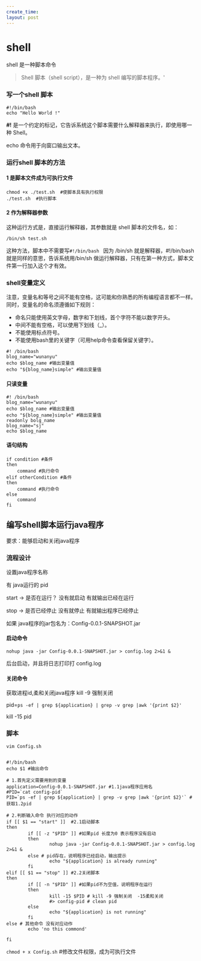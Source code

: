 ```yaml
---
create_time: 
layout: post
---
```




# shell 

shell 是一种脚本命令

> Shell 脚本（shell script），是一种为 shell 编写的脚本程序。'



### 写一个shell 脚本

```shell
#!/bin/bash 
echo "Hello World !"
```

**#!** 是一个约定的标记，它告诉系统这个脚本需要什么解释器来执行，即使用哪一种 Shell。

echo 命令用于向窗口输出文本。



### 运行shell 脚本的方法

#### 1 是脚本文件成为可执行文件

```shell
chmod +x ./test.sh  #使脚本具有执行权限
./test.sh  #执行脚本
```



#### 2 作为解释器参数

这种运行方式是，直接运行解释器，其参数就是 shell 脚本的文件名，如：

```shell
/bin/sh test.sh
```

这种方法，脚本中不需要写`#!/bin/bash `  因为 /bin/sh 就是解释器，#!/bin/bash 就是同样的意思，告诉系统用/bin/sh 做运行解释器，只有在第一种方式，脚本文件第一行加入这个才有效。



### shell变量定义

注意，变量名和等号之间不能有空格，这可能和你熟悉的所有编程语言都不一样。同时，变量名的命名须遵循如下规则：

- 命名只能使用英文字母，数字和下划线，首个字符不能以数字开头。
- 中间不能有空格，可以使用下划线（_）。
- 不能使用标点符号。
- 不能使用bash里的关键字（可用help命令查看保留关键字）。

```shell
#! /bin/bash
blog_name="wunanyu"
echo $blog_name #输出变量值
echo "${blog_name}simple" #输出变量值
```



#### 只读变量

```shell
#! /bin/bash
blog_name="wunanyu"
echo $blog_name #输出变量值
echo "${blog_name}simple" #输出变量值
readonly bolg_name
blog_name="sj"
echo $blog_name
```



#### 语句结构

```shell
if condition #条件
then 
	command #执行命令
elif otherCondition #条件
then
	command #执行命令
else
	command
fi
```







## 编写shell脚本运行java程序

要求：能够启动和关闭java程序

### 流程设计

设置java程序名称

有 java运行的 pid

start -> 是否在运行？ 没有就启动 有就输出已经在运行

stop -> 是否已经停止 没有就停止 有就输出程序已经停止

如果 java程序的jar包名为：Config-0.0.1-SNAPSHOT.jar

#### 启动命令

 `nohup java -jar Config-0.0.1-SNAPSHOT.jar > config.log 2>&1 &`

后台启动，并且将日志打印打 config.log 

#### 关闭命令

获取进程id,柔和关闭java程序  kill -9 强制关闭

pid=`ps -ef | grep ${application} | grep -v grep |awk '{print $2}'`

kill -15 pid



### 脚本

`vim Config.sh`

```shell

#!/bin/bash
echo $1 #输出命令

# 1.首先定义需要用到的变量
application=Config-0.0.1-SNAPSHOT.jar #1.1java程序应用名
#PID=`cat config-pid`
PID=`ps -ef | grep ${application} | grep -v grep |awk '{print $2}'` #获取1.2pid

# 2.判断输入命令 执行对应的动作
if [[ $1 == "start" ]]  #2.1启动脚本
then
        if [[ -z "$PID" ]] #如果pid 长度为0 表示程序没有启动
        then
                nohup java -jar Config-0.0.1-SNAPSHOT.jar > config.log 2>&1 &
        else # pid存在，说明程序已经启动，输出提示
                echo "${application} is already running"
        fi
elif [[ $1 == "stop" ]] #2.2关闭脚本
then
        if [[ -n "$PID" ]] #如果pid不为空值，说明程序在运行
        then
                kill -15 $PID # kill -9 强制关闭  -15柔和关闭
                #> config-pid # clean pid
        else
                echo "${application} is not running"
        fi
else # 其他命令 没有对应动作
        echo 'no this commond'

fi
```



`chmod + x Config.sh`  #修改文件权限，成为可执行文件

